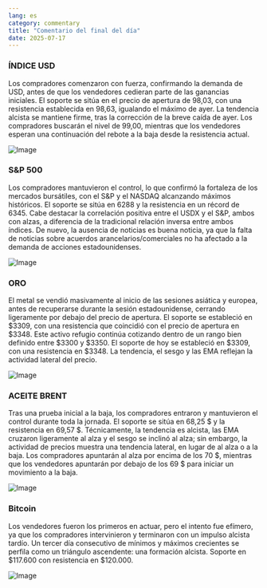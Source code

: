 ```yaml
---
lang: es
category: commentary
title: "Comentario del final del día"
date: 2025-07-17
---
```


### ÍNDICE USD

Los compradores comenzaron con fuerza, confirmando la demanda de USD, antes de que los vendedores cedieran parte de las ganancias iniciales. El soporte se sitúa en el precio de apertura de 98,03, con una resistencia establecida en 98,63, igualando el máximo de ayer. La tendencia alcista se mantiene firme, tras la corrección de la breve caída de ayer. Los compradores buscarán el nivel de 99,00, mientras que los vendedores esperan una continuación del rebote a la baja desde la resistencia actual.

![Image](https://markleighedu.github.io/img/Jul-2025/17-Jul-2025/usdindex.jpg)

### S&P 500

Los compradores mantuvieron el control, lo que confirmó la fortaleza de los mercados bursátiles, con el S&P y el NASDAQ alcanzando máximos históricos. El soporte se sitúa en 6288 y la resistencia en un récord de 6345. Cabe destacar la correlación positiva entre el USDX y el S&P, ambos con alzas, a diferencia de la tradicional relación inversa entre ambos índices. De nuevo, la ausencia de noticias es buena noticia, ya que la falta de noticias sobre acuerdos arancelarios/comerciales no ha afectado a la demanda de acciones estadounidenses.

![Image](https://markleighedu.github.io/img/Jul-2025/17-Jul-2025/sp500.jpg)

### ORO

El metal se vendió masivamente al inicio de las sesiones asiática y europea, antes de recuperarse durante la sesión estadounidense, cerrando ligeramente por debajo del precio de apertura. El soporte se estableció en $3309, con una resistencia que coincidió con el precio de apertura en $3348. Este activo refugio continúa cotizando dentro de un rango bien definido entre $3300 y $3350. El soporte de hoy se estableció en $3309, con una resistencia en $3348. La tendencia, el sesgo y las EMA reflejan la actividad lateral del precio.

![Image](https://markleighedu.github.io/img/Jul-2025/17-Jul-2025/gold.jpg)

### ACEITE BRENT

Tras una prueba inicial a la baja, los compradores entraron y mantuvieron el control durante toda la jornada. El soporte se sitúa en 68,25 $ y la resistencia en 69,57 $. Técnicamente, la tendencia es alcista, las EMA cruzaron ligeramente al alza y el sesgo se inclinó al alza; sin embargo, la actividad de precios muestra una tendencia lateral, en lugar de al alza o a la baja. Los compradores apuntarán al alza por encima de los 70 $, mientras que los vendedores apuntarán por debajo de los 69 $ para iniciar un movimiento a la baja.

![Image](https://markleighedu.github.io/img/Jul-2025/17-Jul-2025/brentoil.jpg)

### Bitcoin

Los vendedores fueron los primeros en actuar, pero el intento fue efímero, ya que los compradores intervinieron y terminaron con un impulso alcista tardío. Un tercer día consecutivo de mínimos y máximos crecientes se perfila como un triángulo ascendente: una formación alcista. Soporte en $117.600 con resistencia en $120.000.

![Image](https://markleighedu.github.io/img/Jul-2025/17-Jul-2025/bitcoin.jpg)

